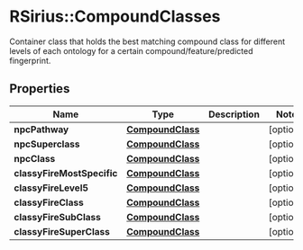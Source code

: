 # RSirius::CompoundClasses

Container class that holds the best matching compound class for different levels of each ontology for a  certain compound/feature/predicted fingerprint.

## Properties
Name | Type | Description | Notes
------------ | ------------- | ------------- | -------------
**npcPathway** | [**CompoundClass**](CompoundClass.md) |  | [optional] 
**npcSuperclass** | [**CompoundClass**](CompoundClass.md) |  | [optional] 
**npcClass** | [**CompoundClass**](CompoundClass.md) |  | [optional] 
**classyFireMostSpecific** | [**CompoundClass**](CompoundClass.md) |  | [optional] 
**classyFireLevel5** | [**CompoundClass**](CompoundClass.md) |  | [optional] 
**classyFireClass** | [**CompoundClass**](CompoundClass.md) |  | [optional] 
**classyFireSubClass** | [**CompoundClass**](CompoundClass.md) |  | [optional] 
**classyFireSuperClass** | [**CompoundClass**](CompoundClass.md) |  | [optional] 



